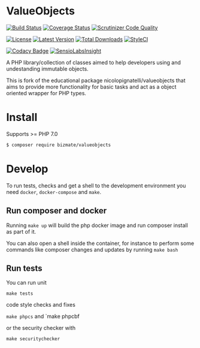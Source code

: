 ValueObjects
============

[![Build Status](http://img.shields.io/travis/bizmate/valueobjects/master.svg?style=flat-square)](https://travis-ci.org/bizmate/valueobjects)
[![Coverage Status](http://img.shields.io/coveralls/bizmate/valueobjects/master.svg?style=flat-square)](https://coveralls.io/r/bizmate/valueobjects?branch=master)
[![Scrutinizer Code Quality](http://img.shields.io/scrutinizer/g/bizmate/valueobjects.svg?style=flat-square)](https://scrutinizer-ci.com/g/bizmate/valueobjects/?branch=master)

[![License](http://img.shields.io/packagist/l/bizmate/valueobjects.svg?style=flat-square)](https://packagist.org/packages/bizmate/valueobjects)
[![Latest Version](http://img.shields.io/packagist/v/bizmate/valueobjects.svg?style=flat-square)](https://packagist.org/packages/bizmate/valueobjects)
[![Total Downloads](http://img.shields.io/packagist/dt/bizmate/valueobjects.svg?style=flat-square)](https://packagist.org/packages/bizmate/valueobjects)
[![StyleCI](https://styleci.io/repos/88750136/shield?branch=master)](https://styleci.io/repos/88750136)

[![Codacy Badge](https://img.shields.io/codacy/grade/3a3d7d2e4cfb497b911316b61cc2aa95.svg?style=flat-square)](https://www.codacy.com/app/yuuki-takezawaOrganization/valueobjects?utm_source=github.com&amp;utm_medium=referral&amp;utm_content=bizmate/valueobjects&amp;utm_campaign=Badge_Grade)
[![SensioLabsInsight](https://insight.sensiolabs.com/projects/414e9e8f-4854-43b4-8c98-5d248e803bb3/mini.png)](https://insight.sensiolabs.com/projects/414e9e8f-4854-43b4-8c98-5d248e803bb3)

A PHP library/collection of classes aimed to help developers using and undestanding immutable objects.

This is fork of the educational package nicolopignatelli/valueobjects that aims to provide more functionality for basic tasks and act as a object oriented wrapper for PHP types.

# Install

Supports >= PHP 7.0

```bash
$ composer require bizmate/valueobjects
```

# Develop

To run tests, checks and get a shell to the development environment you need `docker`, `docker-compose` and `make`.

## Run composer and docker 

Running `make up` will build the php docker image and run composer install as part of it.

You can also open a shell inside the container, for instance to perform some commands like composer changes and updates
by running `make bash`

## Run tests

You can run unit

`make tests`

code style checks and fixes

`make phpcs` and `make phpcbf

or the security checker with

`make securitychecker`
